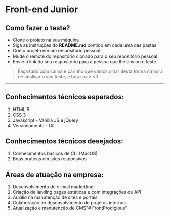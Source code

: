 # Front-end Junior

## Como fazer o teste?

  * Clone o projeto na sua máquina
  * Siga as instruções do **README.md** contido em cada uma das pastas
  * Crie o projeto em um respositório pessoal
  * Mude o remote do repositório clonado para o seu repositório pessoal
  * Envie o link do seu respositório para a pessoa que lhe enviou o teste

> Faça tudo com calma e carinho que vamos olhar desta forma na hora de analisar o seu teste, e boa sorte <3


- - - - -

## Conhecimentos técnicos esperados:
 1. HTML 5
 2. CSS 3
 3. Javascript - Vanilla JS e jQuery
 4. Versionamento - Git

## Conhecimentos técnicos desejados:
 1. Conhecimentos básicos de CLI (MacOS)
 2. Boas práticas em sites responsivos

## Áreas de atuação na empresa:
 1. Desenvolvimento de e-mail marketting
 2. Criação de landing pages estáticas e com integrações de API
 3. Auxílio na manutenção de sites e portais
 4. Colaboração no desenvolvimento de projetos internos
 5. Atualização e manutenção de CMS"# FrontProdigious" 
